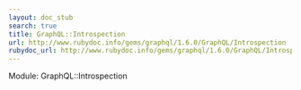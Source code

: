 ```yaml
---
layout: doc_stub
search: true
title: GraphQL::Introspection
url: http://www.rubydoc.info/gems/graphql/1.6.0/GraphQL/Introspection
rubydoc_url: http://www.rubydoc.info/gems/graphql/1.6.0/GraphQL/Introspection
---
```


Module: GraphQL::Introspection

